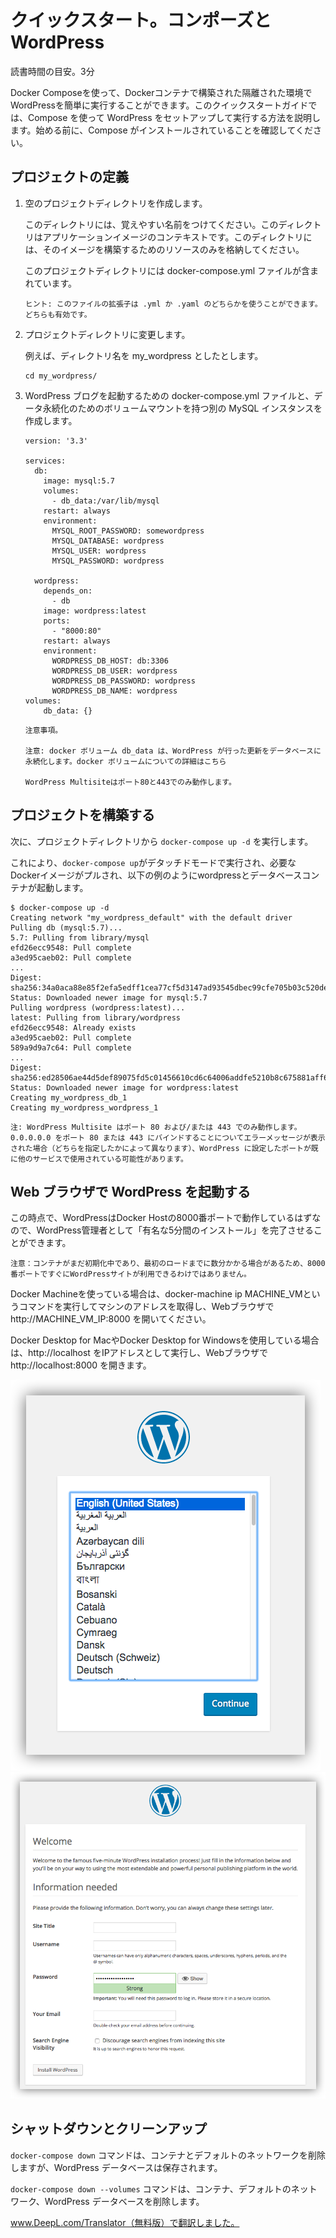 # クイックスタート。コンポーズとWordPress
読書時間の目安。3分

Docker Composeを使って、Dockerコンテナで構築された隔離された環境でWordPressを簡単に実行することができます。このクイックスタートガイドでは、Compose を使って WordPress をセットアップして実行する方法を説明します。始める前に、Compose がインストールされていることを確認してください。

## プロジェクトの定義
1. 空のプロジェクトディレクトリを作成します。

    このディレクトリには、覚えやすい名前をつけてください。このディレクトリはアプリケーションイメージのコンテキストです。このディレクトリには、そのイメージを構築するためのリソースのみを格納してください。

    このプロジェクトディレクトリには docker-compose.yml ファイルが含まれています。

    ```
    ヒント: このファイルの拡張子は .yml か .yaml のどちらかを使うことができます。どちらも有効です。
    ```

1. プロジェクトディレクトリに変更します。

    例えば、ディレクトリ名を my_wordpress としたとします。

    ```
    cd my_wordpress/
    ```

1. WordPress ブログを起動するための docker-compose.yml ファイルと、データ永続化のためのボリュームマウントを持つ別の MySQL インスタンスを作成します。

    ```
    version: '3.3'

    services:
      db:
        image: mysql:5.7
        volumes:
          - db_data:/var/lib/mysql
        restart: always
        environment:
          MYSQL_ROOT_PASSWORD: somewordpress
          MYSQL_DATABASE: wordpress
          MYSQL_USER: wordpress
          MYSQL_PASSWORD: wordpress

      wordpress:
        depends_on:
          - db
        image: wordpress:latest
        ports:
          - "8000:80"
        restart: always
        environment:
          WORDPRESS_DB_HOST: db:3306
          WORDPRESS_DB_USER: wordpress
          WORDPRESS_DB_PASSWORD: wordpress
          WORDPRESS_DB_NAME: wordpress
    volumes:
        db_data: {}
    ```

    ```
    注意事項。

    注意: docker ボリューム db_data は、WordPress が行った更新をデータベースに永続化します。docker ボリュームについての詳細はこちら

    WordPress Multisiteはポート80と443でのみ動作します。
    ```

## プロジェクトを構築する
次に、プロジェクトディレクトリから `docker-compose up -d` を実行します。

これにより、`docker-compose up`がデタッチドモードで実行され、必要なDockerイメージがプルされ、以下の例のようにwordpressとデータベースコンテナが起動します。

```
$ docker-compose up -d
Creating network "my_wordpress_default" with the default driver
Pulling db (mysql:5.7)...
5.7: Pulling from library/mysql
efd26ecc9548: Pull complete
a3ed95caeb02: Pull complete
...
Digest: sha256:34a0aca88e85f2efa5edff1cea77cf5d3147ad93545dbec99cfe705b03c520de
Status: Downloaded newer image for mysql:5.7
Pulling wordpress (wordpress:latest)...
latest: Pulling from library/wordpress
efd26ecc9548: Already exists
a3ed95caeb02: Pull complete
589a9d9a7c64: Pull complete
...
Digest: sha256:ed28506ae44d5def89075fd5c01456610cd6c64006addfe5210b8c675881aff6
Status: Downloaded newer image for wordpress:latest
Creating my_wordpress_db_1
Creating my_wordpress_wordpress_1
```

```
注: WordPress Multisite はポート 80 および/または 443 でのみ動作します。0.0.0.0.0 をポート 80 または 443 にバインドすることについてエラーメッセージが表示された場合（どちらを指定したかによって異なります）、WordPress に設定したポートが既に他のサービスで使用されている可能性があります。
```

## Web ブラウザで WordPress を起動する
この時点で、WordPressはDocker Hostの8000番ポートで動作しているはずなので、WordPress管理者として「有名な5分間のインストール」を完了させることができます。

```
注意：コンテナがまだ初期化中であり、最初のロードまでに数分かかる場合があるため、8000番ポートですぐにWordPressサイトが利用できるわけではありません。
```

Docker Machineを使っている場合は、docker-machine ip MACHINE_VMというコマンドを実行してマシンのアドレスを取得し、Webブラウザで http://MACHINE_VM_IP:8000 を開いてください。

Docker Desktop for MacやDocker Desktop for Windowsを使用している場合は、http://localhost をIPアドレスとして実行し、Webブラウザでhttp://localhost:8000 を開きます。

![language](wordpress-lang.png)
![welcome](wordpress-welcome.png)

## シャットダウンとクリーンアップ
`docker-compose down` コマンドは、コンテナとデフォルトのネットワークを削除しますが、WordPress データベースは保存されます。

`docker-compose down --volumes` コマンドは、コンテナ、デフォルトのネットワーク、WordPress データベースを削除します。

www.DeepL.com/Translator（無料版）で翻訳しました。